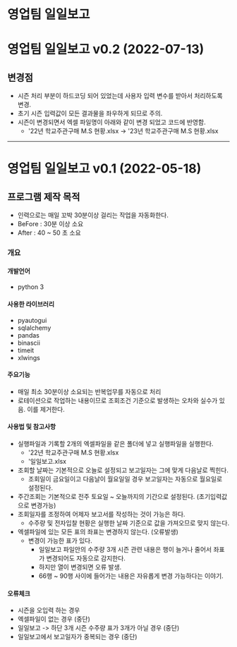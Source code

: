 영업팀 일일보고
===

# 영업팀 일일보고 v0.2 (2022-07-13)

## 변경점
- 시즌 처리 부분이 하드코딩 되어 있었는데 사용자 입력 변수를 받아서 처리하도록 변경.
- 초기 시즌 입력값이 모든 결과물을 좌우하게 되므로 주의.
- 시즌이 변경되면서 엑셀 파일명이 아래와 같이 변경 되었고 코드에 반영함.
  - '22년 학교주관구매 M.S 현황.xlsx -> '23년 학교주관구매 M.S 현황.xlsx


---

# 영업팀 일일보고 v0.1 (2022-05-18)

## 프로그램 제작 목적
- 인력으로는 매일 꼬박 30분이상 걸리는 작업을 자동화한다.
- BeFore : 30분 이상 소요
- After : 40 ~ 50 초 소요

### 개요

#### 개발언어
- python 3

#### 사용한 라이브러리
- pyautogui
- sqlalchemy
- pandas
- binascii
- timeit
- xlwings

#### 주요기능
- 매일 최소 30분이상 소요되는 반복업무를 자동으로 처리
- 로테이션으로 작업하는 내용이므로 조회조건 기준으로 발생하는 오차와 실수가 있음. 이를 제거한다.

#### 사용법 및 참고사항
- 실행파일과 기록할 2개의 엑셀파일을 같은 폴더에 넣고 실행파일을 실행한다.
    - '22년 학교주관구매 M.S 현황.xlsx
    - '일일보고.xlsx
- 조회할 날짜는 기본적으로 오늘로 설정되고 보고일자는 그에 맞게 다음날로 찍힌다.
    - 조회일이 금요일이고 다음날이 월요일일 경우 보고일자는 자동으로 월요일로 설정된다.
- 주간조회는 기본적으로 전주 토요일 ~ 오늘까지의 기간으로 설정된다. (초기입력값으로 변경가능)
- 조회일자를 조정하여 어제자 보고서를 작성하는 것이 가능은 하다.
    - 수주량 및 전자입찰 현황은 실행한 날짜 기준으로 값을 가져오므로 맞지 않는다.
- 엑셀파일에 있는 모든 표의 좌표는 변경하지 않는다. (오류발생)
    - 변경이 가능한 표가 있다.
        - 일일보고 파일안의 수주량 3개 시즌 관련 내용은 행이 늘거나 줄어서 좌표가 변경되어도 자동으로 감지한다.
        - 하지만 열이 변경되면 오류 발생.
        - 66행 ~ 90행 사이에 들어가는 내용은 자유롭게 변경 가능하다는 이야기.

#### 오류체크
- 시즌을 오입력 하는 경우
- 엑셀파일이 없는 경우 (중단)
- 일일보고 -> 하단 3개 시즌 수주량 표가 3개가 아닐 경우 (중단)
- 일일보고에서 보고일자가 중복되는 경우 (중단)